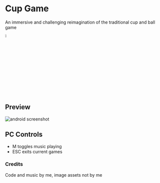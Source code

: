 # Cup Game

An immersive and challenging reimagination of the traditional cup and ball game

<img src="https://www.kiddymoo.co.uk/user/products/large/HOM-Wooden-Traditional-Cup-and-Ball-min.jpg" width="5%">

## Preview

![android screenshot](https://i.imgur.com/UVJcgy6.png)

## PC Controls
- M toggles music playing
- ESC exits current games

### Credits
Code and music by me, image assets not by me
